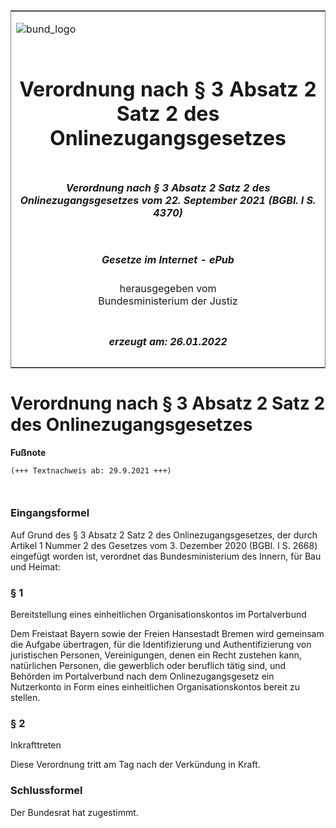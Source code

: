 <span id="DECKBLATT.html"></span>

<table border="0" frame="border" width="100%">

<tr valign="top">

<td align="left">

![bund\_logo](BfJ_2021_Web_de_de.gif)

</td>

<td align="right">

 

</td>

</tr>

<tr align="center" valign="middle">

<td colspan="2">

# Verordnung nach § 3 Absatz 2 Satz 2 des Onlinezugangsgesetzes

</td>

</tr>

<tr align="center" valign="middle">

<td colspan="2">

##### Verordnung nach § 3 Absatz 2 Satz 2 des Onlinezugangsgesetzes vom 22. September 2021 (BGBl. I S. 4370)

</td>

</tr>

<tr align="center" valign="middle">

<td colspan="2">

  
  

##### Gesetze im Internet - ePub  
  
herausgegeben vom  
Bundesministerium der Justiz

</td>

</tr>

<tr align="center" valign="bottom">

<td colspan="2">

  
  

##### erzeugt am: 26.01.2022

</td>

</tr>

</table>

<span id="BJNR437000021.html"></span>

# Verordnung nach § 3 Absatz 2 Satz 2 des Onlinezugangsgesetzes

<div>

  
**Fußnote**

<div class="jnhtml">

<div>

<div class="jurAbsatz">

  

``` 
(+++ Textnachweis ab: 29.9.2021 +++)

 
```

</div>

</div>

</div>

</div>

<span id="BJNR437000021BJNE000100000.html"></span>

### Eingangsformel  

<div>

<div class="jnhtml">

<div>

<div class="jurAbsatz">

Auf Grund des § 3 Absatz 2 Satz 2 des Onlinezugangsgesetzes, der durch
Artikel 1 Nummer 2 des Gesetzes vom 3. Dezember 2020 (BGBl. I S. 2668)
eingefügt worden ist, verordnet das Bundesministerium des Innern, für
Bau und Heimat:

</div>

</div>

</div>

</div>

<span id="BJNR437000021BJNE000200000.html"></span>

### § 1  
Bereitstellung eines einheitlichen Organisationskontos im Portalverbund

<div>

<div class="jnhtml">

<div>

<div class="jurAbsatz">

Dem Freistaat Bayern sowie der Freien Hansestadt Bremen wird gemeinsam
die Aufgabe übertragen, für die Identifizierung und Authentifizierung
von juristischen Personen, Vereinigungen, denen ein Recht zustehen kann,
natürlichen Personen, die gewerblich oder beruflich tätig sind, und
Behörden im Portalverbund nach dem Onlinezugangsgesetz ein Nutzerkonto
in Form eines einheitlichen Organisationskontos bereit zu stellen.

</div>

</div>

</div>

</div>

<span id="BJNR437000021BJNE000300000.html"></span>

### § 2  
Inkrafttreten

<div>

<div class="jnhtml">

<div>

<div class="jurAbsatz">

Diese Verordnung tritt am Tag nach der Verkündung in Kraft.

</div>

</div>

</div>

</div>

<span id="BJNR437000021BJNE000400000.html"></span>

### Schlussformel  

<div>

<div class="jnhtml">

<div>

<div class="jurAbsatz">

Der Bundesrat hat zugestimmt.

</div>

</div>

</div>

</div>
